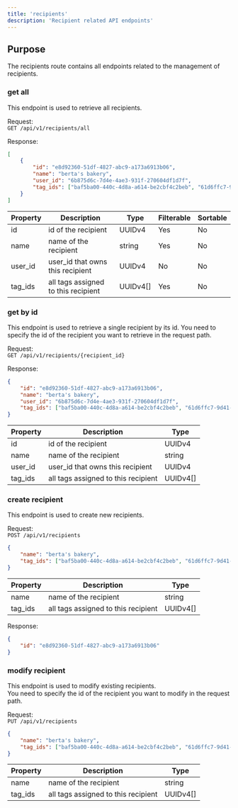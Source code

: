 ```yaml
---
title: 'recipients'
description: 'Recipient related API endpoints'
---
```


## Purpose

The recipients route contains all endpoints related to the management of recipients.  


### get all

This endpoint is used to retrieve all recipients. 

Request:  
`GET /api/v1/recipients/all`

Response:
```json
[
	{
		"id": "e8d92360-51df-4827-abc9-a173a6913b06",
		"name": "berta's bakery",
		"user_id": "6b875d6c-7d4e-4ae3-931f-270604df1d7f",
		"tag_ids": ["baf5ba00-440c-4d8a-a614-be2cbf4c2beb", "61d6ffc7-9d41-4d4d-ac0b-1c4fb92606eb"]
	}
]
```

| Property 						| Description 												| Type 			| Filterable 	| Sortable 		|
| ------------------- | ----------------------------------- | --------- | ----------- | ----------- |
| id 									| id of the recipient									| UUIDv4 		| Yes					| No					|
| name 								| name of the recipient								| string 		| Yes					| No					|
| user_id 						| user_id that owns this recipient		| UUIDv4 		| No					| No					|
| tag_ids 						| all tags assigned to this recipient	| UUIDv4\[] | Yes					| No					|


### get by id

This endpoint is used to retrieve a single recipient by its id. 
You need to specify the id of the recipient you want to retrieve in the request path.

Request:  
`GET /api/v1/recipients/{recipient_id}`

Response:
```json
{
	"id": "e8d92360-51df-4827-abc9-a173a6913b06",
	"name": "berta's bakery",
	"user_id": "6b875d6c-7d4e-4ae3-931f-270604df1d7f",
	"tag_ids": ["baf5ba00-440c-4d8a-a614-be2cbf4c2beb", "61d6ffc7-9d41-4d4d-ac0b-1c4fb92606eb"]
}
```

| Property 						| Description 												| Type 			|
| ------------------- | ----------------------------------- | --------- |
| id 									| id of the recipient									| UUIDv4 		|
| name 								| name of the recipient								| string 		|
| user_id 						| user_id that owns this recipient		| UUIDv4 		|
| tag_ids 						| all tags assigned to this recipient	| UUIDv4\[] |


### create recipient

This endpoint is used to create new recipients. 

Request:  
`POST /api/v1/recipients`
```json
{
	"name": "berta's bakery",
	"tag_ids": ["baf5ba00-440c-4d8a-a614-be2cbf4c2beb", "61d6ffc7-9d41-4d4d-ac0b-1c4fb92606eb"]
}
```

| Property 						| Description 												| Type 			|
| ------------------- | ----------------------------------- | --------- |
| name 								| name of the recipient								| string 		|
| tag_ids 						| all tags assigned to this recipient	| UUIDv4\[] |

Response:
```json
{
	"id": "e8d92360-51df-4827-abc9-a173a6913b06"
}
```


### modify recipient

This endpoint is used to modify existing recipients.  
You need to specify the id of the recipient you want to modify in the request path.

Request:  
`PUT /api/v1/recipients`
```json
{
	"name": "berta's bakery",
	"tag_ids": ["baf5ba00-440c-4d8a-a614-be2cbf4c2beb", "61d6ffc7-9d41-4d4d-ac0b-1c4fb92606eb"]
}
```

| Property 						| Description 												| Type 			|
| ------------------- | ----------------------------------- | --------- |
| name 								| name of the recipient								| string 		|
| tag_ids 						| all tags assigned to this recipient	| UUIDv4\[] |
```
